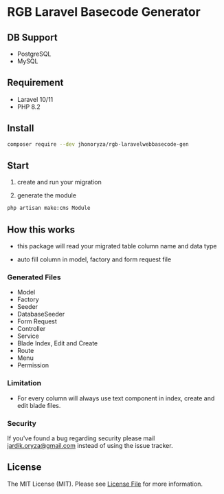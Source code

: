 # RGB Laravel Basecode Generator

## DB Support

- PostgreSQL
- MySQL

## Requirement

- Laravel 10/11
- PHP 8.2

## Install

```bash
composer require --dev jhonoryza/rgb-laravelwebbasecode-gen
```

## Start

1. create and run your migration

2. generate the module

```bash
php artisan make:cms Module
```

## How this works

- this package will read your migrated table column name and data type

- auto fill column in model, factory and form request file

### Generated Files

- Model
- Factory
- Seeder
- DatabaseSeeder
- Form Request
- Controller
- Service
- Blade Index, Edit and Create
- Route
- Menu
- Permission

### Limitation

- For every column will always use text component in index, create and edit
  blade files.

### Security

If you've found a bug regarding security please mail
[jardik.oryza@gmail.com](mailto:jardik.oryza@gmail.com) instead of using the
issue tracker.

## License

The MIT License (MIT). Please see [License File](LICENSE.md) for more
information.
